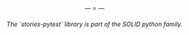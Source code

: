 <p align="center">&mdash; ⭐️ &mdash;</p>
<p align="center"><i>The `stories-pytest` library is part of the SOLID python family.</i></p>
